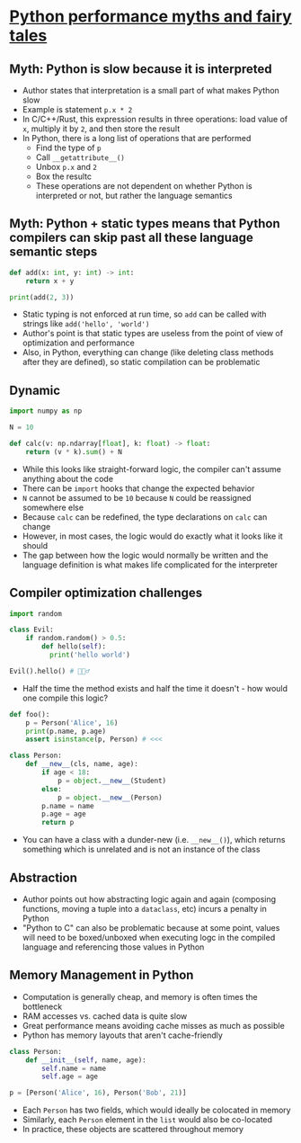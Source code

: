 # [Python performance myths and fairy tales](https://lwn.net/SubscriberLink/1031707/73cb0cf917307a93/)

## Myth: Python is slow because it is interpreted
  * Author states that interpretation is a small part of what makes Python slow
  * Example is statement `p.x * 2`
  * In C/C++/Rust, this expression results in three operations: load value of `x`, multiply it by `2`, and then store the result
  * In Python, there is a long list of operations that are performed
    * Find the type of `p`
    * Call `__getattribute__()`
    * Unbox `p.x` and `2`
    * Box the resultc
    * These operations are not dependent on whether Python is interpreted or not, but rather the language semantics

## Myth: Python + static types means that Python compilers can skip past all these language semantic steps
```python
def add(x: int, y: int) -> int:
    return x + y

print(add(2, 3))
```

* Static typing is not enforced at run time, so `add` can be called with strings like `add('hello', 'world')`
* Author's point is that static types are useless from the point of view of optimization and performance
* Also, in Python, everything can change (like deleting class methods after they are defined), so static compilation can be problematic

## Dynamic
```python
import numpy as np

N = 10

def calc(v: np.ndarray[float], k: float) -> float:
    return (v * k).sum() + N
```

* While this looks like straight-forward logic, the compiler can't assume anything about the code
* There can be `import` hooks that change the expected behavior
* `N` cannot be assumed to be `10` because `N` could be reassigned somewhere else
* Because `calc` can be redefined, the type declarations on `calc` can change
* However, in most cases, the logic would do exactly what it looks like it should
* The gap between how the logic would normally be written and the language definition is what makes life complicated for the interpreter

## Compiler optimization challenges
```python
import random

class Evil:
    if random.random() > 0.5:
        def hello(self):
          print('hello world')

Evil().hello() # 🤷🏻‍♂️
```

* Half the time the method exists and half the time it doesn't - how would one compile this logic?

```python
def foo():
    p = Person('Alice', 16)
    print(p.name, p.age)
    assert isinstance(p, Person) # <<<

class Person:
    def __new__(cls, name, age):
        if age < 18:
            p = object.__new__(Student)
        else:
            p = object.__new__(Person)
        p.name = name
        p.age = age
        return p
```
* You can have a class with a dunder-new (i.e. `__new__()`), which returns something which is unrelated and is not an instance of the class

## Abstraction
* Author points out how abstracting logic again and again (composing functions, moving a tuple into a `dataclass`, etc) incurs a penalty in Python
* "Python to C" can also be problematic because at some point, values will need to be boxed/unboxed when executing logc in the compiled language and referencing those values in Python

## Memory Management in Python
* Computation is generally cheap, and memory is often times the bottleneck
* RAM accesses vs. cached data is quite slow
* Great performance means avoiding cache misses as much as possible
* Python has memory layouts that aren't cache-friendly

```python
class Person:
    def __init__(self, name, age):
        self.name = name
        self.age = age

p = [Person('Alice', 16), Person('Bob', 21)]
```

* Each `Person` has two fields, which would ideally be colocated in memory
* Similarly, each `Person` element in the `list` would also be co-located
* In practice, these objects are scattered throughout memory
